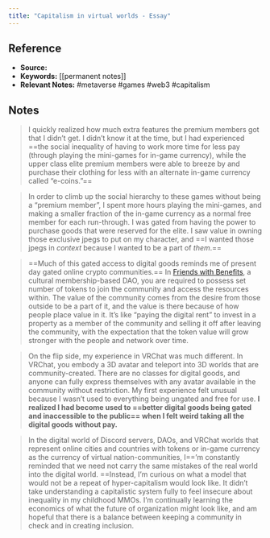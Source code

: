 ```yaml
---
title: "Capitalism in virtual worlds - Essay"
---
```

## Reference
- **Source:**
- **Keywords:** [[permanent notes]]
- **Relevant Notes:**  #metaverse #games #web3 #capitalism 
## Notes
> I quickly realized how much extra features the premium members got that I didn’t get. I didn’t know it at the time, but I had experienced ==the social inequality of having to work more time for less pay (through playing the mini-games for in-game currency), while the upper class elite premium members were able to breeze by and purchase their clothing for less with an alternate in-game currency called “e-coins.”==

> In order to climb up the social hierarchy to these games without being a “premium member”, I spent more hours playing the mini-games, and making a smaller fraction of the in-game currency as a normal free member for each run-through. I was gated from having the power to purchase goods that were reserved for the elite. I saw value in owning those exclusive jpegs to put on my character, and ==I wanted those jpegs in _context_ because I wanted to be a part of _them_.==

> ==Much of this gated access to digital goods reminds me of present day gated online crypto communities.== In [Friends with Benefits](https://www.fwb.help/), a cultural membership-based DAO, you are required to possess set number of tokens to join the community and access the resources within. The value of the community comes from the desire from those outside to be a part of it, and the value is there because of how people place value in it. It’s like “paying the digital rent” to invest in a property as a member of the community and selling it off after leaving the community, with the expectation that the token value will grow stronger with the people and network over time.

> On the flip side, my experience in VRChat was much different. In VRChat, you embody a 3D avatar and teleport into 3D worlds that are community-created. There are no classes for digital goods, and anyone can fully express themselves with any avatar available in the community without restriction. My first experience felt unusual because I wasn’t used to everything being ungated and free for use. **I realized I had become used to ==better digital goods being gated and inaccessible to the public== when I felt weird taking all the digital goods without pay.**

> In the digital world of Discord servers, DAOs, and VRChat worlds that represent online cities and countries with tokens or in-game currency as the currency of virtual nation-communities, I==’m constantly reminded that we need not carry the same mistakes of the real world into the digital world. ==Instead, I’m curious on what a model that would not be a repeat of hyper-capitalism would look like. It didn’t take understanding a capitalistic system fully to feel insecure about inequality in my childhood MMOs. I’m continually learning the economics of what the future of organization might look like, and am hopeful that there is a balance between keeping a community in check and in creating inclusion.